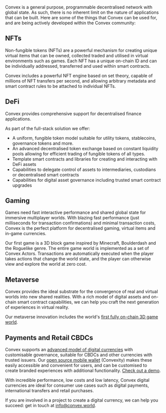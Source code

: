 Convex is a general purpose, programmable decentralised network with global state. As such, there is no inherent limit on the nature of applications that can be built. Here are some of the things that Convex can be used for, and are being actively developed within the Convex community:

## NFTs

Non-fungible tokens (NFTs) are a powerful mechanism for creating unique virtual items that can be owned, collected traded and utilised in virtual environments such as games. Each NFT has a unique on-chain ID and can be individually addressed, transferred and used within smart contracts.

Convex includes a powerful NFT engine based on set theory, capable of millions of NFT transfers per second, and allowing arbitrary metadata and smart contract rules to be attached to individual NFTs.

## DeFi

Convex provides comprehensive support for decentralised finance applications.

As part of the full-stack solution we offer:
- A uniform, fungible token model suitable for utility tokens, stablecoins, governance tokens and more.
- An advanced decentralised token exchange based on constant liquidity pools allowing for efficient trading of fungible tokens of all types.
- Template smart contracts and libraries for creating and interacting with DeFi assets
- Capabilities to delegate control of assets to intermediaries, custodians or decentralised smart contracts
- Capabilities for digital asset governance including trusted smart contract upgrades

## Gaming

Games need fast interactive performance and shared global state for immersive multiplayer worlds. With blazing fast performance (just milliseconds for transaction confirmations) and minimal transaction costs, Convex is the perfect platform for decentralised gaming, virtual items and in-game currencies.

Our first game is a 3D block game inspired by Minecraft, Boulderdash and the Roguelike genre. The entire game world is implemented as a set of Convex Actors. Transactions are automatically executed when the player takes actions that change the world state, and the player can otherwise view and explore the world at zero cost.

## Metaverse

Convex provides the ideal substrate for the convergence of real and virtual worlds into new shared realities. With a rich model of digital assets and on-chain smart contract capabilities, we can help you craft the next generation of experiences in virtual reality.

Our metaverse innovation includes the world's [first fully on-chain 3D game world](https://www.youtube.com/watch?v=op2NccyMEBE).

## Payments and Retail CBDCs

Convex supports an [advanced model of digital currencies](https://www.youtube.com/live/XHxEnqBwgN8?feature=shared&t=95) with customisable governance, suitable for CBDCs and other currencies with trusted issuers. Our [open source mobile wallet](https://github.com/Convex-Dev/convexity) (Convexity) makes these easily accessible and convenient for users, and can be customised to create branded experiences with additional functionality. [Check out a demo](https://www.youtube.com/watch?v=2a40mRkcuag).

With incredible performance, low costs and low latency, Convex digital currencies are ideal for consumer use cases such as digital payments, international transfers and retail purchases.

If you are involved in a project to create a digital currency, we can help you succeed: get in touch at info@convex.world.
